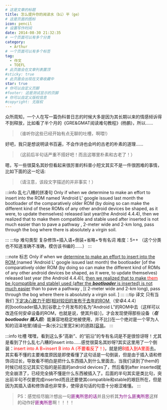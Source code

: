 ```yaml
---
# 这是文章的标题
title: 怎么提升你的阅读水（bi）平（ge）
# 这是页面的图标
icon: pencil
# 设置写作时间
date: 2014-08-30 21:32:35
# 一个页面可以有多个分类
category:
  - Arthur
# 一个页面可以有多个标签
tag:
  - 作文
  - TOEFL
# 此页面会在文章列表置顶
#sticky: true
# 此页面会出现在文章收藏中
star: true
# 你可以自定义页脚
#footer: 这是测试显示的页脚
# 你可以自定义版权信息
#copyright: 无版权
---
```

众所周知，一个人在写一篇伪科普日志的时候大多是因为其长期以来的情感倾诉得不到释放，比如看了半个月的《GRE&GMAT阅读难句教程》(杨鹏)，所以……

> （谁听你这些已经开始有点无聊的吐槽，啊喂!）

好吧，我只是想说明读书百遍，不会作诗也会吟的古老的朴素的道理……

> （这前后半句话严重不搭好吧！而且这哪里朴素和古老了！） 

 嗯，写一些很莫名其妙但看起来很厉害的科普小短文其实不是一件很困难的事情，比如下面的这一坨话:
>（请注意，该段文字描述的并非事实！）

:::info 乱七八糟的拼凑句
Only if when we determine to make an effort to insert into the ROM named 'Android L' google issued last month the bootloader of the comparatively older ROM (by doing so can make the different kind of these ROMs of any other android devices be shaped, as it were, to update themselves) released last year(the Android 4.4.4), then we realized that to make them compatible and stable used after inserted is not much easier than to pave a pathway , 2-meter wide and 2-km long, pass through the bog where there is absolutely a virgin soil. 

:::
:::tip 难句类型
复杂修饰+插入语+倒装+省略+专有名词  难度：5++
（这个分类也不知道准确不准确，模仿该书编的……）
:::

:::note 标志
Only if when we <u>determine to make an effort to insert into the ROM </u>(named 'Android L' google issued last month) the bootloader [of the comparatively older ROM (by doing so can make  the different kind of ROMs of any other android devices be shaped, as it were, to update themselves) released last year (the Android 4.4.4)], <u> then we realized that to make <span style="color:red;">them</span> be (compatible and stable) used (after the ***bootloader*** is inserted) is not much easier</u> than to pave a pathway , [( 2-meter wide and 2-km long),  pass through the bog where there is absolutely a virgin soil. ]
:::
:::tip 译文
只有当我们 <u>下定决心致力于把[相对较旧的发布于去年的ROM </u>（安卓4.4.4）的]bootloader插入到[谷歌上个月发布的名为“Android L”的ROM中去（这样可以改造任何安卓设备的ROM，也就是说，使其升级）]，才会发现使得那些设备（***在bootloader 插入后***）能兼容地稳定地被使用，并不比[(在一个绝对是一个罕为人知的沼泽地里)铺设一条(长2公里宽2米)的道路]<u>容易</u>。
:::

:::info 吐槽
嘿嘿，看到这么多“高新”、的“前沿”的专有名词是不是很惊讶呀！尤其是看到了什么乱七八糟的insert into……感觉很莫名其妙呀?其实这里用了一个倒装：<span style="color:red;">insert into A B=insert B into A (不要看反了！)</span>，就是把<span style="color:red;">B插入到A里面</span>去。其实看不懂的主要难度原因是即使看懂了这句话是一句倒装，但是由于插入语和修饰词过长，导致看不明白是把什么东西插入到什么里面去，当我们读到了them的时候已经忘记其实它指的是前面的android devices了，然后看到after inserted就完全崩溃了，已经完全搞不懂是什么东西被插入了。后面的半句其实是类比句，突出前半句不仅要完成inserted而且还要使其compatible和stable的艰巨所在，但是因为其插入语和修饰语也非常多，使得该句话的句意十分艰涩难懂。
:::


>PS：感觉绞尽脑汁想出一句<span style="color:purple;">匪夷所思的话</span>并且分析其<span style="color:purple;">为什么匪夷所思</span>这样的动作好<span style="color:purple;">匪夷所思</span>啊！！！！
